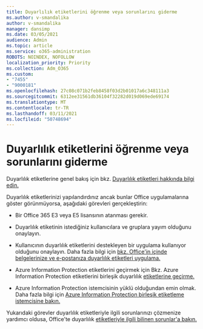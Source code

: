 ```yaml
---
title: Duyarlılık etiketlerini öğrenme veya sorunlarını giderme
ms.author: v-smandalika
author: v-smandalika
manager: dansimp
ms.date: 03/05/2021
audience: Admin
ms.topic: article
ms.service: o365-administration
ROBOTS: NOINDEX, NOFOLLOW
localization_priority: Priority
ms.collection: Adm_O365
ms.custom:
- "7455"
- "9000181"
ms.openlocfilehash: 27c08c071b2feb8458f03d2b01017a6c348111a3
ms.sourcegitcommit: 6312ee31561db36104f32282d019d069ede69174
ms.translationtype: MT
ms.contentlocale: tr-TR
ms.lasthandoff: 03/11/2021
ms.locfileid: "50748694"
---
```

# <a name="learn-about-or-troubleshoot-sensitivity-labels"></a>Duyarlılık etiketlerini öğrenme veya sorunlarını giderme

Duyarlılık etiketlerine genel bakış için bkz. [Duyarlılık etiketleri hakkında bilgi edin.](https://docs.microsoft.com/microsoft-365/compliance/sensitivity-labels)

Duyarlılık etiketlerinizi yapılandırdınız ancak bunlar Office uygulamalarına göster görünmüyorsa, aşağıdaki görevleri gerçekleştirin:

- Bir Office 365 E3 veya E5 lisansının atanması gerekir.

- Duyarlılık etiketinin istediğiniz kullanıcılara ve gruplara yayım olduğunu onaylayın.

- Kullanıcının duyarlılık etiketlerini destekleyen bir uygulama kullanıyor olduğunu onaylayın. Daha fazla bilgi için [bkz. Office'in içinde belgelerinize ve e-postanıza duyarlılık etiketleri uygulama.](https://support.microsoft.com/topic/apply-sensitivity-labels-to-your-files-and-email-in-office-2f96e7cd-d5a4-403b-8bd7-4cc636bae0f9)

- Azure Information Protection etiketlerini geçirmek için Bkz. Azure Information Protection etiketlerini birleşik duyarlılık [etiketlerine geçirme.](https://docs.microsoft.com/azure/information-protection/configure-policy-migrate-labels)

- Azure Information Protection istemcisinin yüklü olduğundan emin olmak. Daha fazla bilgi için [Azure Information Protection birleşik etiketleme istemcisine bakın.](https://docs.microsoft.com/azure/information-protection/rms-client/unifiedlabelingclient-version-release-history)

Yukarıdaki görevler duyarlılık etiketleriyle ilgili sorunlarınızı çözmenize yardımcı oldusa, Office'te duyarlılık [etiketleriyle ilgili bilinen sorunlar'a bakın.](https://support.microsoft.com/topic/known-issues-with-sensitivity-labels-in-office-b169d687-2bbd-4e21-a440-7da1b2743edc)
